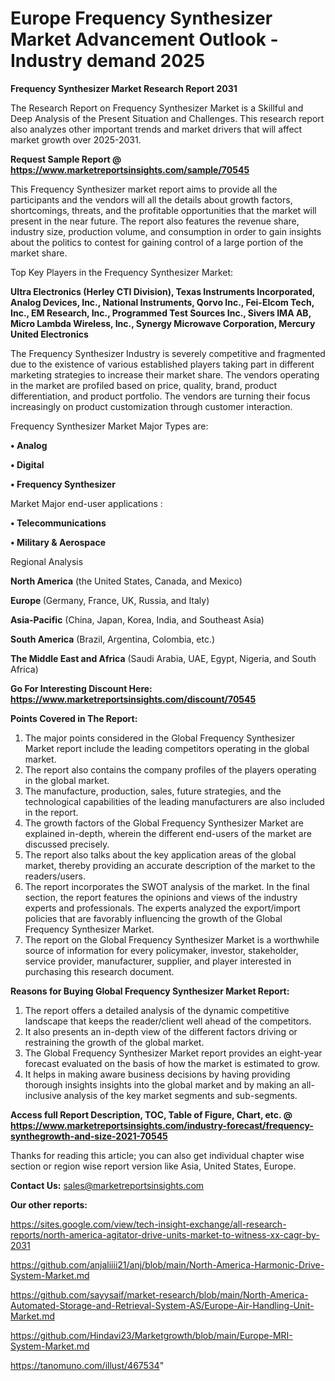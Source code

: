  # Europe Frequency Synthesizer Market Advancement Outlook - Industry demand 2025

<strong>Frequency Synthesizer Market Research Report 2031</strong>

The Research Report on Frequency Synthesizer Market is a Skillful and Deep Analysis of the Present Situation and Challenges. This research report also analyzes other important trends and market drivers that will affect market growth over 2025-2031.

<strong>Request Sample Report @ <a href=https://www.marketreportsinsights.com/sample/70545>https://www.marketreportsinsights.com/sample/70545</a></strong>

This Frequency Synthesizer market report aims to provide all the participants and the vendors will all the details about growth factors, shortcomings, threats, and the profitable opportunities that the market will present in the near future. The report also features the revenue share, industry size, production volume, and consumption in order to gain insights about the politics to contest for gaining control of a large portion of the market share.

Top Key Players in the Frequency Synthesizer Market:

<strong>Ultra Electronics (Herley CTI Division), Texas Instruments Incorporated, Analog Devices, Inc., National Instruments, Qorvo Inc., Fei-Elcom Tech, Inc., EM Research, Inc., Programmed Test Sources Inc., Sivers IMA AB, Micro Lambda Wireless, Inc., Synergy Microwave Corporation, Mercury United Electronics</strong>

The Frequency Synthesizer Industry is severely competitive and fragmented due to the existence of various established players taking part in different marketing strategies to increase their market share. The vendors operating in the market are profiled based on price, quality, brand, product differentiation, and product portfolio. The vendors are turning their focus increasingly on product customization through customer interaction.

Frequency Synthesizer Market Major Types are:

<strong>• Analog

• Digital

• Frequency Synthesizer</strong>

Market Major end-user applications :

<strong>• Telecommunications

• Military & Aerospace</strong>

Regional Analysis

</u><strong><b>North America</b></strong> (the United States, Canada, and Mexico)

<strong><b>Europe </b></strong>(Germany, France, UK, Russia, and Italy)

<strong><b>Asia-Pacific</b></strong> (China, Japan, Korea, India, and Southeast Asia)

<strong><b>South America</b></strong> (Brazil, Argentina, Colombia, etc.)

<strong><b>The Middle East and Africa</b></strong> (Saudi Arabia, UAE, Egypt, Nigeria, and South Africa)

<strong>Go For Interesting Discount Here: <a href=https://www.marketreportsinsights.com/discount/70545>https://www.marketreportsinsights.com/discount/70545</a></strong>

<strong>Points Covered in The Report:</strong>
<ol>
  <li>The major points considered in the Global Frequency Synthesizer Market report include the leading competitors operating in the global market.</li>
  <li>The report also contains the company profiles of the players operating in the global market.</li>
  <li>The manufacture, production, sales, future strategies, and the technological capabilities of the leading manufacturers are also included in the report.</li>
  <li>The growth factors of the Global Frequency Synthesizer Market are explained in-depth, wherein the different end-users of the market are discussed precisely.</li>
  <li>The report also talks about the key application areas of the global market, thereby providing an accurate description of the market to the readers/users.</li>
  <li>The report incorporates the SWOT analysis of the market. In the final section, the report features the opinions and views of the industry experts and professionals. The experts analyzed the export/import policies that are favorably influencing the growth of the Global Frequency Synthesizer Market.</li>
  <li>The report on the Global Frequency Synthesizer Market is a worthwhile source of information for every policymaker, investor, stakeholder, service provider, manufacturer, supplier, and player interested in purchasing this research document.</li>
</ol>
<strong>Reasons for Buying Global Frequency Synthesizer Market Report:</strong>

<ol>
  <li>The report offers a detailed analysis of the dynamic competitive landscape that keeps the reader/client well ahead of the competitors.</li>
  <li>It also presents an in-depth view of the different factors driving or restraining the growth of the global market.</li>
  <li>The Global Frequency Synthesizer Market report provides an eight-year forecast evaluated on the basis of how the market is estimated to grow.</li>
  <li>It helps in making aware business decisions by having providing thorough insights insights into the global market and by making an all-inclusive analysis of the key market segments and sub-segments.</li>
</ol>
<strong>Access full Report Description, TOC, Table of Figure, Chart, etc. @ <a href=https://www.marketreportsinsights.com/industry-forecast/frequency-synthegrowth-and-size-2021-70545>https://www.marketreportsinsights.com/industry-forecast/frequency-synthegrowth-and-size-2021-70545</a></strong>


Thanks for reading this article; you can also get individual chapter wise section or region wise report version like Asia, United States, Europe.

<strong>Contact Us:</strong>
sales@marketreportsinsights.com

<strong>Our other reports:</strong>

<a href=https://sites.google.com/view/tech-insight-exchange/all-research-reports/north-america-agitator-drive-units-market-to-witness-xx-cagr-by-2031>https://sites.google.com/view/tech-insight-exchange/all-research-reports/north-america-agitator-drive-units-market-to-witness-xx-cagr-by-2031</a>

<a href=https://github.com/anjaliiii21/anj/blob/main/North-America-Harmonic-Drive-System-Market.md>https://github.com/anjaliiii21/anj/blob/main/North-America-Harmonic-Drive-System-Market.md</a>

<a href=https://github.com/sayysaif/market-research/blob/main/North-America-Automated-Storage-and-Retrieval-System-AS/Europe-Air-Handling-Unit-Market.md>https://github.com/sayysaif/market-research/blob/main/North-America-Automated-Storage-and-Retrieval-System-AS/Europe-Air-Handling-Unit-Market.md</a>

<a href=https://github.com/Hindavi23/Marketgrowth/blob/main/Europe-MRI-System-Market.md>https://github.com/Hindavi23/Marketgrowth/blob/main/Europe-MRI-System-Market.md</a>

<a href=https://tanomuno.com/illust/467534>https://tanomuno.com/illust/467534</a>"
